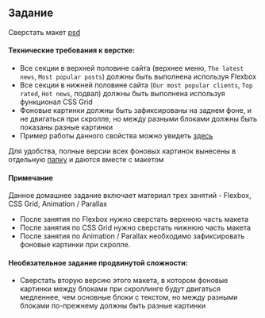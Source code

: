 ## Задание

Сверстать макет [psd](Design_Architecture.psd)

#### Технические требования к верстке:
- Все секции в верхней половине сайта (верхнее меню, `The latest news`, `Most popular posts`) должны быть выполнена используя Flexbox
- Все секции в нижней половине сайта (`Our most popular clients`, `Top rated`, `Hot news`, подвал) должны быть выполнена используя функционал CSS Grid
- Фоновые картинки должны быть зафиксированы на заднем фоне, и не двигаться при скролле, но между разными блоками должны быть показаны разные картинки
- Пример работы данного свойства можно увидеть [здесь](./Preview.gif)

Для удобства, полные версии всех фоновых картинок вынесены в отдельную [папку](img) и даются вместе с макетом 

#### Примечание
Данное домашнее задание включает материал трех занятий - Flexbox, CSS Grid, Animation / Parallax
 - После занятия по Flexbox нужно сверстать верхнюю часть макета
 - После занятия по CSS Grid нужно сверстать нижнюю часть макета
 - После занятия по Animation / Parallax необходимо зафиксировать фоновые картинки при скролле.

#### Необязательное задание продвинутой сложности:
- Сверстать вторую версию этого макета, в котором фоновые картинки между блоками при скроллинге будут двигаться медленнее, чем основные блоки с текстом, но между разными блоками по-прежнему должны быть разные картинки